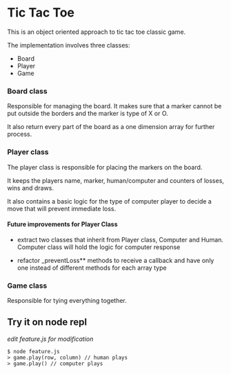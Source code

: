 # Tic Tac Toe 
This is an object oriented approach to tic tac toe classic game.

The implementation involves three classes:
* Board
* Player
* Game

### Board class
Responsible for managing the board. It makes sure that a marker cannot be put outside the borders and the marker is type of X or O.

It also return every part of the board as a one dimension array for further process.

### Player class
The player class is responsible for placing the markers on the board. 

It keeps the players name, marker, human/computer and counters of losses, wins and draws.

It also contains a basic logic for the type of computer player to decide a move that will prevent immediate loss. 

#### Future improvements for Player Class

* extract two classes that inherit from Player class, Computer and Human. Computer class will hold the logic for computer response

* refactor _preventLoss** methods to receive a callback and have only one instead of  different methods for each array type

### Game class
Responsible for tying everything together.

## Try it on node repl

*edit feature.js for modification*
``` 
$ node feature.js
> game.play(row, column) // human plays
> game.play() // computer plays
```


